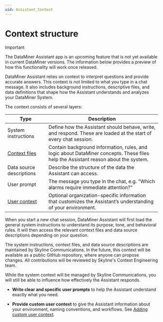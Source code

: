 ```yaml
---
uid: Assistant_Context
---
```


# Context structure

> [!IMPORTANT]
> The DataMiner Assistant app is an upcoming feature that is not yet available in current DataMiner versions. The information below provides a preview of how this functionality will work once released.

DataMiner Assistant relies on context to interpret questions and provide accurate answers. This context is not limited to what you type in a chat message. It also includes background instructions, descriptive files, and data definitions that shape how the Assistant understands and analyzes your DataMiner System.

The context consists of several layers:

| Type | Description |
|--|--|
| System instructions | Define how the Assistant should behave, write, and respond. These are loaded at the start of every chat session. |
| [Context files](xref:Assistant_AddingContextFiles) | Contain background information, rules, and logic about DataMiner concepts. These files help the Assistant reason about the system. |
| Data source descriptions | Describe the structure of the data the Assistant can access. |
| User prompt | The message you type in the chat, e.g. "Which alarms require immediate attention?" |
| [User context](xref:Assistant_UserContext) | Optional organization-specific information that customizes the Assistant’s understanding of your environment. |

When you start a new chat session, DataMiner Assistant will first load the general system instructions to understand its purpose, tone, and behavioral rules. It will then access the relevant context files and data source descriptions depending on your question.

The system instructions, context files, and data source descriptions are maintained by Skyline Communications. In the future, this context will be available as a public GitHub repository, where anyone can propose changes. All contributions will be reviewed by Skyline's Context Engineering team.

While the system context will be managed by Skyline Communications, you will still be able to influence how effectively the Assistant responds.

- **Write clear and specific user prompts** to help the Assistant understand exactly what you need.

- **Provide custom user context** to give the Assistant information about your environment, naming conventions, and workflows. See [Adding custom user context](xref:Assistant_UserContext).
